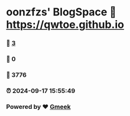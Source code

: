 # oonzfzs' BlogSpace :link: https://qwtoe.github.io 
### :page_facing_up: [3](https://qwtoe.github.io/tag.html) 
### :speech_balloon: 0 
### :hibiscus: 3776 
### :alarm_clock: 2024-09-17 15:55:49 
### Powered by :heart: [Gmeek](https://github.com/Meekdai/Gmeek)
